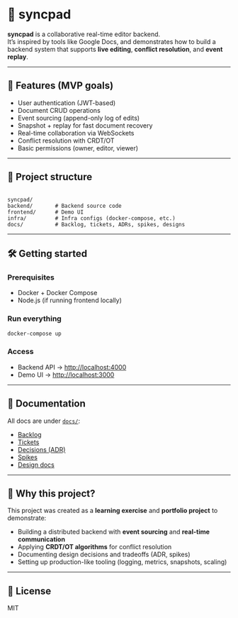 # 📝 syncpad

**syncpad** is a collaborative real-time editor backend.  
It’s inspired by tools like Google Docs, and demonstrates how to build a backend system that supports **live editing**, **conflict resolution**, and **event replay**.

---

## 🚀 Features (MVP goals)
- User authentication (JWT-based)
- Document CRUD operations
- Event sourcing (append-only log of edits)
- Snapshot + replay for fast document recovery
- Real-time collaboration via WebSockets
- Conflict resolution with CRDT/OT
- Basic permissions (owner, editor, viewer)

---

## 📂 Project structure
```

syncpad/
backend/       # Backend source code
frontend/      # Demo UI
infra/         # Infra configs (docker-compose, etc.)
docs/          # Backlog, tickets, ADRs, spikes, designs

````

---

## 🛠️ Getting started
### Prerequisites
- Docker + Docker Compose  
- Node.js (if running frontend locally)  

### Run everything
```bash
docker-compose up
````

### Access

* Backend API → [http://localhost:4000](http://localhost:4000)
* Demo UI → [http://localhost:3000](http://localhost:3000)

---

## 📖 Documentation

All docs are under [`docs/`](./docs):

* [Backlog](./docs/backlog)
* [Tickets](./docs/tickets)
* [Decisions (ADR)](./docs/decisions)
* [Spikes](./docs/spikes)
* [Design docs](./docs/design)

---

## 🎯 Why this project?

This project was created as a **learning exercise** and **portfolio project** to demonstrate:

* Building a distributed backend with **event sourcing** and **real-time communication**
* Applying **CRDT/OT algorithms** for conflict resolution
* Documenting design decisions and tradeoffs (ADR, spikes)
* Setting up production-like tooling (logging, metrics, snapshots, scaling)

---

## 📜 License

MIT

